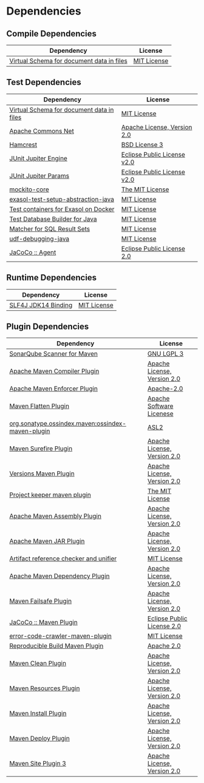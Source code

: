 <!-- @formatter:off -->
# Dependencies

## Compile Dependencies

| Dependency                                     | License          |
| ---------------------------------------------- | ---------------- |
| [Virtual Schema for document data in files][0] | [MIT License][1] |

## Test Dependencies

| Dependency                                     | License                          |
| ---------------------------------------------- | -------------------------------- |
| [Virtual Schema for document data in files][0] | [MIT License][1]                 |
| [Apache Commons Net][2]                        | [Apache License, Version 2.0][3] |
| [Hamcrest][4]                                  | [BSD License 3][5]               |
| [JUnit Jupiter Engine][6]                      | [Eclipse Public License v2.0][7] |
| [JUnit Jupiter Params][6]                      | [Eclipse Public License v2.0][7] |
| [mockito-core][8]                              | [The MIT License][9]             |
| [exasol-test-setup-abstraction-java][10]       | [MIT License][11]                |
| [Test containers for Exasol on Docker][12]     | [MIT License][13]                |
| [Test Database Builder for Java][14]           | [MIT License][15]                |
| [Matcher for SQL Result Sets][16]              | [MIT License][17]                |
| [udf-debugging-java][18]                       | [MIT License][19]                |
| [JaCoCo :: Agent][20]                          | [Eclipse Public License 2.0][21] |

## Runtime Dependencies

| Dependency                | License           |
| ------------------------- | ----------------- |
| [SLF4J JDK14 Binding][22] | [MIT License][23] |

## Plugin Dependencies

| Dependency                                              | License                           |
| ------------------------------------------------------- | --------------------------------- |
| [SonarQube Scanner for Maven][24]                       | [GNU LGPL 3][25]                  |
| [Apache Maven Compiler Plugin][26]                      | [Apache License, Version 2.0][3]  |
| [Apache Maven Enforcer Plugin][27]                      | [Apache-2.0][3]                   |
| [Maven Flatten Plugin][28]                              | [Apache Software Licenese][3]     |
| [org.sonatype.ossindex.maven:ossindex-maven-plugin][29] | [ASL2][30]                        |
| [Maven Surefire Plugin][31]                             | [Apache License, Version 2.0][3]  |
| [Versions Maven Plugin][32]                             | [Apache License, Version 2.0][3]  |
| [Project keeper maven plugin][33]                       | [The MIT License][34]             |
| [Apache Maven Assembly Plugin][35]                      | [Apache License, Version 2.0][3]  |
| [Apache Maven JAR Plugin][36]                           | [Apache License, Version 2.0][3]  |
| [Artifact reference checker and unifier][37]            | [MIT License][38]                 |
| [Apache Maven Dependency Plugin][39]                    | [Apache License, Version 2.0][3]  |
| [Maven Failsafe Plugin][40]                             | [Apache License, Version 2.0][3]  |
| [JaCoCo :: Maven Plugin][41]                            | [Eclipse Public License 2.0][21]  |
| [error-code-crawler-maven-plugin][42]                   | [MIT License][43]                 |
| [Reproducible Build Maven Plugin][44]                   | [Apache 2.0][30]                  |
| [Maven Clean Plugin][45]                                | [Apache License, Version 2.0][30] |
| [Maven Resources Plugin][46]                            | [Apache License, Version 2.0][30] |
| [Maven Install Plugin][47]                              | [Apache License, Version 2.0][30] |
| [Maven Deploy Plugin][48]                               | [Apache License, Version 2.0][30] |
| [Maven Site Plugin 3][49]                               | [Apache License, Version 2.0][30] |

[0]: https://github.com/exasol/virtual-schema-common-document-files/
[1]: https://github.com/exasol/virtual-schema-common-document-files/blob/main/LICENSE
[2]: https://commons.apache.org/proper/commons-net/
[3]: https://www.apache.org/licenses/LICENSE-2.0.txt
[4]: http://hamcrest.org/JavaHamcrest/
[5]: http://opensource.org/licenses/BSD-3-Clause
[6]: https://junit.org/junit5/
[7]: https://www.eclipse.org/legal/epl-v20.html
[8]: https://github.com/mockito/mockito
[9]: https://github.com/mockito/mockito/blob/main/LICENSE
[10]: https://github.com/exasol/exasol-test-setup-abstraction-java/
[11]: https://github.com/exasol/exasol-test-setup-abstraction-java/blob/main/LICENSE
[12]: https://github.com/exasol/exasol-testcontainers/
[13]: https://github.com/exasol/exasol-testcontainers/blob/main/LICENSE
[14]: https://github.com/exasol/test-db-builder-java/
[15]: https://github.com/exasol/test-db-builder-java/blob/main/LICENSE
[16]: https://github.com/exasol/hamcrest-resultset-matcher/
[17]: https://github.com/exasol/hamcrest-resultset-matcher/blob/main/LICENSE
[18]: https://github.com/exasol/udf-debugging-java/
[19]: https://github.com/exasol/udf-debugging-java/blob/main/LICENSE
[20]: https://www.eclemma.org/jacoco/index.html
[21]: https://www.eclipse.org/legal/epl-2.0/
[22]: http://www.slf4j.org
[23]: http://www.opensource.org/licenses/mit-license.php
[24]: http://sonarsource.github.io/sonar-scanner-maven/
[25]: http://www.gnu.org/licenses/lgpl.txt
[26]: https://maven.apache.org/plugins/maven-compiler-plugin/
[27]: https://maven.apache.org/enforcer/maven-enforcer-plugin/
[28]: https://www.mojohaus.org/flatten-maven-plugin/
[29]: https://sonatype.github.io/ossindex-maven/maven-plugin/
[30]: http://www.apache.org/licenses/LICENSE-2.0.txt
[31]: https://maven.apache.org/surefire/maven-surefire-plugin/
[32]: https://www.mojohaus.org/versions/versions-maven-plugin/
[33]: https://github.com/exasol/project-keeper/
[34]: https://github.com/exasol/project-keeper/blob/main/LICENSE
[35]: https://maven.apache.org/plugins/maven-assembly-plugin/
[36]: https://maven.apache.org/plugins/maven-jar-plugin/
[37]: https://github.com/exasol/artifact-reference-checker-maven-plugin/
[38]: https://github.com/exasol/artifact-reference-checker-maven-plugin/blob/main/LICENSE
[39]: https://maven.apache.org/plugins/maven-dependency-plugin/
[40]: https://maven.apache.org/surefire/maven-failsafe-plugin/
[41]: https://www.jacoco.org/jacoco/trunk/doc/maven.html
[42]: https://github.com/exasol/error-code-crawler-maven-plugin/
[43]: https://github.com/exasol/error-code-crawler-maven-plugin/blob/main/LICENSE
[44]: http://zlika.github.io/reproducible-build-maven-plugin
[45]: https://maven.apache.org/plugins/maven-clean-plugin/
[46]: https://maven.apache.org/plugins/maven-resources-plugin/
[47]: https://maven.apache.org/plugins/maven-install-plugin/
[48]: https://maven.apache.org/plugins/maven-deploy-plugin/
[49]: https://maven.apache.org/plugins/maven-site-plugin/
